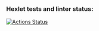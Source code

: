### Hexlet tests and linter status:
[![Actions Status](https://github.com/FNatalis/qa-engineer-project-84/actions/workflows/hexlet-check.yml/badge.svg)](https://github.com/FNatalis/qa-engineer-project-84/actions)